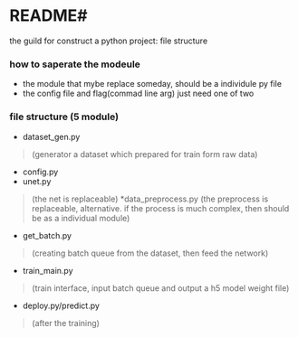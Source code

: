 # README#
the guild for construct a python project: file structure

### how to saperate the modeule
* the module that mybe replace someday, should be a individule py file
* the config file and flag(commad line arg) just need one of two

### file structure (5 module)
* dataset_gen.py 
> (generator a dataset which prepared for train form raw data)

* config.py
* unet.py
>(the net is replaceable)
*data_preprocess.py
>(the preprocess is replaceable, alternative. if the process is much complex, then should be as a individual module)
* get_batch.py
>(creating batch queue from the dataset, then feed the network)
* train_main.py
>(train interface, input batch queue and output a h5 model weight file)
* deploy.py/predict.py
>(after the training)







